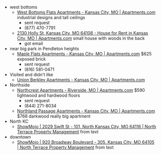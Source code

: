 - west bottoms
	- [West Bottoms Flats Apartments - Kansas City, MO | Apartments.com](https://www.apartments.com/west-bottoms-flats-kansas-city-mo/t66xfsc/) industrial designs and tall ceilings
		- sent request
		- (877) 470-7791
	- [2130 Holly St, Kansas City, MO 64108 - House for Rent in Kansas City, MO | Apartments.com](https://www.apartments.com/2130-holly-st-kansas-city-mo/eqmsmpq/) small house with woods in the back
		- got email
- near big park in Pendleton heights
	- [Maple Flats Apartments - Kansas City, MO | Apartments.com](https://www.apartments.com/maple-flats-kansas-city-mo/bbvnjf8/) $625 exposed brick
		- sent request
		- (816) 581-0471
- Visited and didn't like 
	- [Union Berkley Apartments - Kansas City, MO | Apartments.com](https://www.apartments.com/union-berkley-kansas-city-mo/z0d9x5x/)
- Northside
	- [Northcrest Apartments - Riverside, MO | Apartments.com](https://www.apartments.com/northcrest-apartments-riverside-mo/y2rc2nr/) $590 lightwood and hardwood floors
		- sent request
		- (844) 271-8034
	- [Northland Passage Apartments - Kansas City, MO | Apartments.com](https://www.apartments.com/northland-passage-apartments-kansas-city-mo/lv77dce/) $768 darkwood really big apartment
- North KC
	- [ShowMojo | 2029 Swift St - 101, North Kansas City, MO 64116 | North Terrace Property Management](https://showmojo.com/l/44671eb034/2029-swift-st-101-north-kansas-city-mo-64116?sd=true) from text
- downtown 
	- [ShowMojo | 920 Broadway Boulevard - 305, Kansas City, MO 64105 | North Terrace Property Management](https://showmojo.com/l/8107c960c0/920-broadway-boulevard-305-kansas-city-mo-64105?sd=true) from text